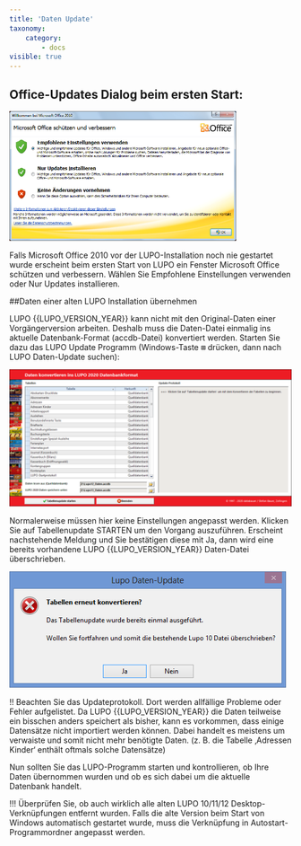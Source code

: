 ```yaml
---
title: 'Daten Update'
taxonomy:
    category:
        - docs
visible: true
---
```


## Office-Updates Dialog beim ersten Start:

![access-warning](../../images/access-warning.png)

Falls Microsoft Office 2010 vor der LUPO-Installation noch nie gestartet wurde erscheint beim ersten Start von LUPO ein Fenster Microsoft Office schützen und verbessern. Wählen Sie Empfohlene Einstellungen verwenden oder Nur Updates installieren.

##Daten einer alten LUPO Installation übernehmen

LUPO {{LUPO_VERSION_YEAR}} kann nicht mit den Original-Daten einer Vorgängerversion arbeiten. Deshalb muss die Daten-Datei einmalig ins aktuelle Datenbank-Format (accdb-Datei) konvertiert werden.
Starten Sie dazu das LUPO Update Programm (Windows-Taste <kbd>⊞</kbd> drücken, dann nach LUPO Daten-Update suchen):

![daten-konvertieren](../../images/tabellen-konvertieren.png)

Normalerweise müssen hier keine Einstellungen angepasst werden. Klicken Sie auf <span class="btn-lupo"> Tabellenupdate STARTEN</span> um den Vorgang auszuführen.
Erscheint nachstehende Meldung und Sie bestätigen diese mit <span class="btn-lupo">Ja</span>, dann wird eine bereits vorhandene LUPO {{LUPO_VERSION_YEAR}} Daten-Datei überschrieben.

![tabelle-konvertieren-warning](../../images/tabellen-konvertieren-msg-warning.png)

!! Beachten Sie das Updateprotokoll. Dort werden allfällige Probleme oder Fehler aufgelistet. Da LUPO {{LUPO_VERSION_YEAR}} die Daten teilweise ein bisschen anders speichert als bisher, kann es vorkommen, dass einige Datensätze nicht importiert werden können. Dabei handelt es meistens um verwaiste und somit nicht mehr benötigte Daten. (z. B. die Tabelle ‚Adressen Kinder‘ enthält oftmals solche Datensätze)

Nun sollten Sie das LUPO-Programm starten und kontrollieren, ob Ihre Daten übernommen wurden und ob es sich dabei um die aktuelle Datenbank handelt.

!!! Überprüfen Sie, ob auch wirklich alle alten LUPO 10/11/12 Desktop-Verknüpfungen entfernt wurden. Falls die alte Version beim Start von Windows automatisch gestartet wurde, muss die Verknüpfung in Autostart-Programmordner angepasst werden.
